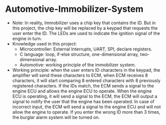 # Automotive-Immobilizer-System
+ Note: In reality, Immobilizer uses a chip key that contains the ID. But in this project, the chip key will be replaced by a keypad that requests the user enter the ID. The LEDs are used to indicate the ignition signal of the engine in turn.
+ Knowledge used in this project: 
  - Microcontroller: External Interrupts, UART, SPI, declare registers. 
  - C language: loop, if-else structure, one-dimensional array, two-dimensional array.
  - Automotive: working principle of the immobilizer system.
+ Working principle: when the user enters ID characters in the keypad, the amplifier will send these characters to ECM, when ECM receives 8 characters, it will start comparing 8 entered characters with 8 previously registered characters. If the IDs match, the ECM sends a signal to the engine ECU and allows the engine ECU to operate. When the engine ECU is operating, it will send a signal to the ECM, the ECM will output a signal to notify the user that the engine has been operated. In case of incorrect input, the ECM will send a signal to the engine ECU and will not allow the engine to operate. If you enter the wrong ID more than 3 times, the burglar alarm system will be turned on.
